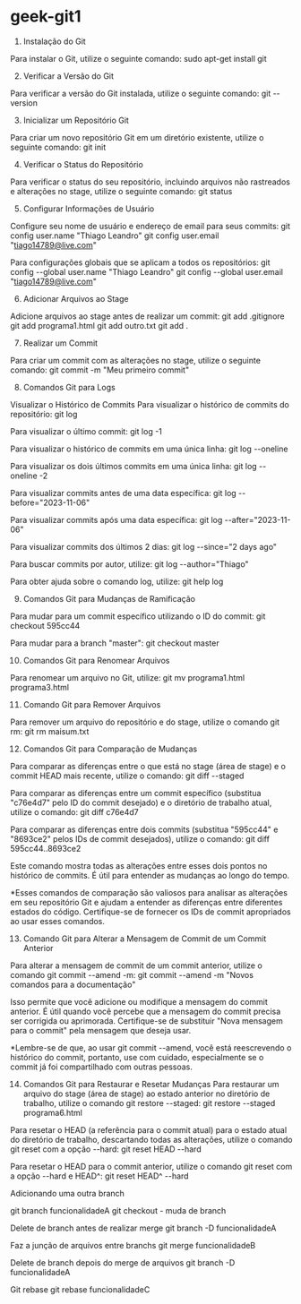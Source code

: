 # geek-git1

1. Instalação do Git

Para instalar o Git, utilize o seguinte comando:
sudo apt-get install git


2. Verificar a Versão do Git

Para verificar a versão do Git instalada, utilize o seguinte comando:
git --version


3. Inicializar um Repositório Git

Para criar um novo repositório Git em um diretório existente, utilize o seguinte comando:
git init


4. Verificar o Status do Repositório

Para verificar o status do seu repositório, incluindo arquivos não rastreados e alterações no stage, utilize o seguinte comando:
git status


5. Configurar Informações de Usuário

Configure seu nome de usuário e endereço de email para seus commits:
git config user.name "Thiago Leandro"
git config user.email "tiago14789@live.com"

Para configurações globais que se aplicam a todos os repositórios:
git config --global user.name "Thiago Leandro"
git config --global user.email "tiago14789@live.com"


6. Adicionar Arquivos ao Stage

Adicione arquivos ao stage antes de realizar um commit:
git add .gitignore
git add programa1.html
git add outro.txt
git add .


7. Realizar um Commit

Para criar um commit com as alterações no stage, utilize o seguinte comando:
git commit -m "Meu primeiro commit"


8. Comandos Git para Logs

Visualizar o Histórico de Commits
Para visualizar o histórico de commits do repositório:
git log

Para visualizar o último commit:
git log -1

Para visualizar o histórico de commits em uma única linha:
git log --oneline

Para visualizar os dois últimos commits em uma única linha:
git log --oneline -2

Para visualizar commits antes de uma data específica:
git log --before="2023-11-06"

Para visualizar commits após uma data específica:
git log --after="2023-11-06"

Para visualizar commits dos últimos 2 dias:
git log --since="2 days ago"

Para buscar commits por autor, utilize:
git log --author="Thiago"

Para obter ajuda sobre o comando log, utilize:
git help log


9. Comandos Git para Mudanças de Ramificação

Para mudar para um commit específico utilizando o ID do commit:
git checkout 595cc44

Para mudar para a branch "master":
git checkout master


10. Comandos Git para Renomear Arquivos

Para renomear um arquivo no Git, utilize:
git mv programa1.html programa3.html


11. Comando Git para Remover Arquivos

Para remover um arquivo do repositório e do stage, utilize o comando git rm:
git rm maisum.txt


12. Comandos Git para Comparação de Mudanças

Para comparar as diferenças entre o que está no stage (área de stage) e o commit HEAD mais recente, utilize o comando:
git diff --staged

Para comparar as diferenças entre um commit específico (substitua "c76e4d7" pelo ID do commit desejado) e o diretório de trabalho atual, utilize o comando:
git diff c76e4d7

Para comparar as diferenças entre dois commits (substitua "595cc44" e "8693ce2" pelos IDs de commit desejados), utilize o comando:
git diff 595cc44..8693ce2

Este comando mostra todas as alterações entre esses dois pontos no histórico de commits. É útil para entender as mudanças ao longo do tempo.

*Esses comandos de comparação são valiosos para analisar as alterações em seu repositório Git e ajudam a entender as diferenças entre diferentes estados do código. Certifique-se de fornecer os IDs de commit apropriados ao usar esses comandos.


13. Comando Git para Alterar a Mensagem de Commit de um Commit Anterior

Para alterar a mensagem de commit de um commit anterior, utilize o comando git commit --amend -m:
git commit --amend -m "Novos comandos para a documentação"

Isso permite que você adicione ou modifique a mensagem do commit anterior. É útil quando você percebe que a mensagem do commit precisa ser corrigida ou aprimorada. Certifique-se de substituir "Nova mensagem para o commit" pela mensagem que deseja usar.

*Lembre-se de que, ao usar git commit --amend, você está reescrevendo o histórico do commit, portanto, use com cuidado, especialmente se o commit já foi compartilhado com outras pessoas.


14. Comandos Git para Restaurar e Resetar Mudanças
Para restaurar um arquivo do stage (área de stage) ao estado anterior no diretório de trabalho, utilize o comando git restore --staged:
git restore --staged programa6.html

Para resetar o HEAD (a referência para o commit atual) para o estado atual do diretório de trabalho, descartando todas as alterações, utilize o comando git reset com a opção --hard:
git reset HEAD --hard

Para resetar o HEAD para o commit anterior, utilize o comando git reset com a opção --hard e HEAD^:
git reset HEAD^ --hard

Adicionando uma outra branch

git branch funcionalidadeA
git checkout - muda de branch

Delete de branch antes de realizar merge
git branch -D funcionalidadeA 

Faz a junção de arquivos entre branchs 
git merge funcionalidadeB

Delete de branch depois do merge de arquivos
git branch -D funcionalidadeA 

Git rebase
git rebase funcionalidadeC